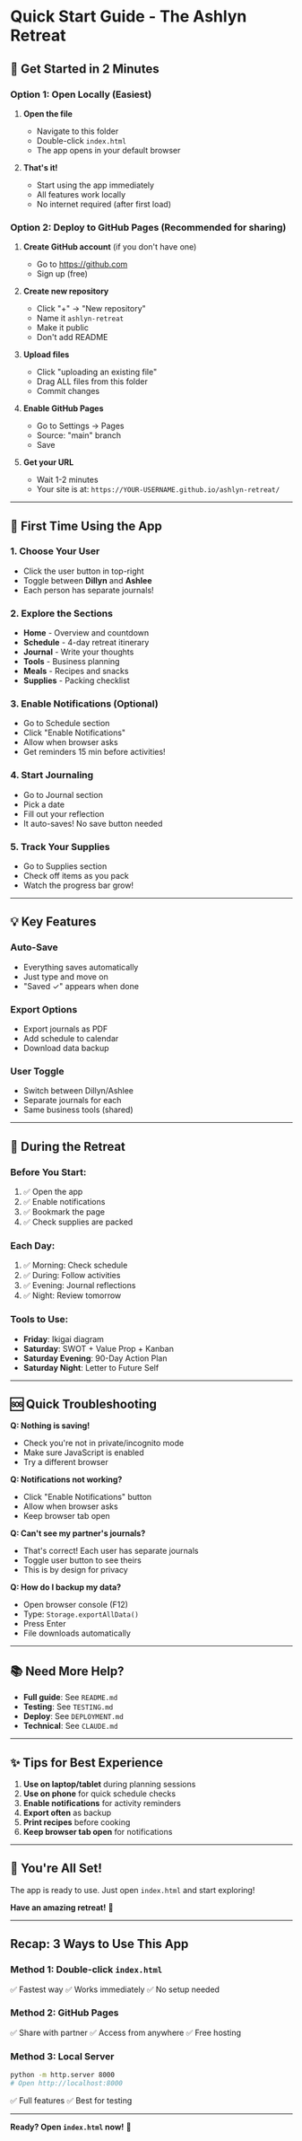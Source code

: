 # Quick Start Guide - The Ashlyn Retreat

## 🚀 Get Started in 2 Minutes

### Option 1: Open Locally (Easiest)

1. **Open the file**
   - Navigate to this folder
   - Double-click `index.html`
   - The app opens in your default browser

2. **That's it!**
   - Start using the app immediately
   - All features work locally
   - No internet required (after first load)

### Option 2: Deploy to GitHub Pages (Recommended for sharing)

1. **Create GitHub account** (if you don't have one)
   - Go to https://github.com
   - Sign up (free)

2. **Create new repository**
   - Click "+" → "New repository"
   - Name it `ashlyn-retreat`
   - Make it public
   - Don't add README

3. **Upload files**
   - Click "uploading an existing file"
   - Drag ALL files from this folder
   - Commit changes

4. **Enable GitHub Pages**
   - Go to Settings → Pages
   - Source: "main" branch
   - Save

5. **Get your URL**
   - Wait 1-2 minutes
   - Your site is at: `https://YOUR-USERNAME.github.io/ashlyn-retreat/`

---

## 📱 First Time Using the App

### 1. Choose Your User
- Click the user button in top-right
- Toggle between **Dillyn** and **Ashlee**
- Each person has separate journals!

### 2. Explore the Sections
- **Home** - Overview and countdown
- **Schedule** - 4-day retreat itinerary
- **Journal** - Write your thoughts
- **Tools** - Business planning
- **Meals** - Recipes and snacks
- **Supplies** - Packing checklist

### 3. Enable Notifications (Optional)
- Go to Schedule section
- Click "Enable Notifications"
- Allow when browser asks
- Get reminders 15 min before activities!

### 4. Start Journaling
- Go to Journal section
- Pick a date
- Fill out your reflection
- It auto-saves! No save button needed

### 5. Track Your Supplies
- Go to Supplies section
- Check off items as you pack
- Watch the progress bar grow!

---

## 💡 Key Features

### Auto-Save
- Everything saves automatically
- Just type and move on
- "Saved ✓" appears when done

### Export Options
- Export journals as PDF
- Add schedule to calendar
- Download data backup

### User Toggle
- Switch between Dillyn/Ashlee
- Separate journals for each
- Same business tools (shared)

---

## 🎯 During the Retreat

### Before You Start:
1. ✅ Open the app
2. ✅ Enable notifications
3. ✅ Bookmark the page
4. ✅ Check supplies are packed

### Each Day:
1. ✅ Morning: Check schedule
2. ✅ During: Follow activities
3. ✅ Evening: Journal reflections
4. ✅ Night: Review tomorrow

### Tools to Use:
- **Friday**: Ikigai diagram
- **Saturday**: SWOT + Value Prop + Kanban
- **Saturday Evening**: 90-Day Action Plan
- **Saturday Night**: Letter to Future Self

---

## 🆘 Quick Troubleshooting

**Q: Nothing is saving!**
- Check you're not in private/incognito mode
- Make sure JavaScript is enabled
- Try a different browser

**Q: Notifications not working?**
- Click "Enable Notifications" button
- Allow when browser asks
- Keep browser tab open

**Q: Can't see my partner's journals?**
- That's correct! Each user has separate journals
- Toggle user button to see theirs
- This is by design for privacy

**Q: How do I backup my data?**
- Open browser console (F12)
- Type: `Storage.exportAllData()`
- Press Enter
- File downloads automatically

---

## 📚 Need More Help?

- **Full guide**: See `README.md`
- **Testing**: See `TESTING.md`
- **Deploy**: See `DEPLOYMENT.md`
- **Technical**: See `CLAUDE.md`

---

## ✨ Tips for Best Experience

1. **Use on laptop/tablet** during planning sessions
2. **Use on phone** for quick schedule checks
3. **Enable notifications** for activity reminders
4. **Export often** as backup
5. **Print recipes** before cooking
6. **Keep browser tab open** for notifications

---

## 🎉 You're All Set!

The app is ready to use. Just open `index.html` and start exploring!

**Have an amazing retreat!** 🌟

---

## Recap: 3 Ways to Use This App

### Method 1: Double-click `index.html`
✅ Fastest way
✅ Works immediately
✅ No setup needed

### Method 2: GitHub Pages
✅ Share with partner
✅ Access from anywhere
✅ Free hosting

### Method 3: Local Server
```bash
python -m http.server 8000
# Open http://localhost:8000
```
✅ Full features
✅ Best for testing

---

**Ready? Open `index.html` now!** 🚀

